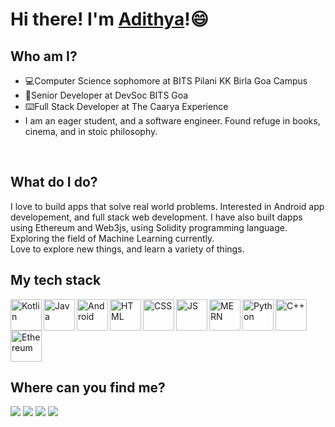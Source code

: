 # Hi there! I'm [**Adithya**](https://bp-gc.in/Adi 'My Portfolio')!:smile:

## Who am I?

- :computer:Computer Science sophomore at BITS Pilani KK Birla Goa Campus
  <br/>
- :school:Senior Developer at DevSoc BITS Goa
  <br/>
- :keyboard:Full Stack Developer at The Caarya Experience
  <br/>
- I am an eager student, and a software engineer. Found refuge in books, cinema, and in stoic philosophy.

<br/>

## What do I do?

I love to build apps that solve real world problems. Interested in Android app developement, and full stack web development. I have also built dapps using Ethereum and Web3js, using Solidity programming language. Exploring the field of Machine Learning currently.
<br>
Love to explore new things, and learn a variety of things.

## My tech stack

<img src="https://user-images.githubusercontent.com/56926966/105705295-0879ba00-5f36-11eb-8d30-619a42dbe15d.jpg" alt="Kotlin" height="50px" align="left"/>
<img src="https://user-images.githubusercontent.com/56926966/105706016-0401d100-5f37-11eb-9ff3-4e1549b546b4.png" alt="Java" height="50px" align="left"/>
<img src="https://user-images.githubusercontent.com/56926966/105706042-0cf2a280-5f37-11eb-8868-1ceec6ffdaaa.png" alt="Android" height="50px" align="left"/>
<img src="https://user-images.githubusercontent.com/56926966/105706054-124fed00-5f37-11eb-9ae3-4c91ffd7b330.png" alt="HTML" height="50px" align="left"/>
<img src="https://user-images.githubusercontent.com/56926966/105706061-154add80-5f37-11eb-82e8-87a15616c0e5.png" alt="CSS" height="50px" align="left"/>
<img src="https://user-images.githubusercontent.com/56926966/105706067-1714a100-5f37-11eb-83ad-9c3465e474a3.png" alt="JS" height="50px" align="left"/>
<img src="https://user-images.githubusercontent.com/56926966/105706148-2eec2500-5f37-11eb-86a7-0d1f6350232e.png" alt="MERN" height="50px" align="left"/>
<img src="https://user-images.githubusercontent.com/56926966/105706083-1bd95500-5f37-11eb-8b26-1388f19ef481.jpg" alt="Python" height="50px" align="left"/>
<img src="https://user-images.githubusercontent.com/56926966/105706087-1d0a8200-5f37-11eb-8c11-a8a625302ba2.png" alt="C++" height="50px" align="left"/>
<img src="https://user-images.githubusercontent.com/56926966/105706099-1f6cdc00-5f37-11eb-8849-8650d2e8904a.png" alt="Ethereum" height="50px" />

<br/>


## Where can you find me?

<a href="https://bp-gc.in/Adi"><img src="https://img.shields.io/badge/-Adithya-brightgreen"/></a>
<a href="mailto:m.adithya777@gmail.com"><img src="https://img.shields.io/badge/-m.adithya777-red"/></a>
<a href="https://www.linkedin.com/in/adithya-manickavasakam-5018b4193/"><img src="https://img.shields.io/badge/-Adithya%20Manickavasakam-blue"/></a>
<a href="https://github.com/Adithya2907/?tab=follow"><img src="https://img.shields.io/github/followers/Adithya2907?label=Follow&style=social"/></a>

